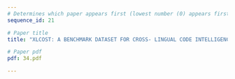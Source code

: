 ```yaml
---
# Determines which paper appears first (lowest number (0) appears first)
sequence_id: 21

# Paper title
title: "XLCOST: A BENCHMARK DATASET FOR CROSS- LINGUAL CODE INTELLIGENCE"

# Paper pdf
pdf: 34.pdf

---
```

